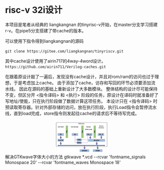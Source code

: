 risc-v 32i设计
============================================================
本项目是笔者从经典的 liangkangnan 的tinyrisc-v开始，在master分支学习搭建r-v。在pipe5分支搭建了带cache的版本。

可以使用下指令得到liangkangnan的源码

`git clone https://gitee.com/liangkangnan/tinyriscv.git`

其中cache设计使用了airin717的4way-4word设计。
`https://github.com/airin711/Verilog-caches.git`

在跟着原设计敲了一遍后，发现没有cache设计，并且对rom/ram的访问也过于理想，于是考虑加上cache。
由于添加了cache，访存和写回的环节必须要添加流水线。
因此在源码的基础上重新设计了大多数模块。
整体结构的设计尽可能保持不变，但区分开 <指令译码> 和 <执行> 阶段的任务，原设计在译码时就准备好了写地址/使能，只在执行阶段做了数据计算这项任务。
本设计只在 <指令译码> 时预读取寄存器。针对外部存储的访问，放在执行阶段，执行Load指令会暂停流水线，直到load完成，store指令则发起往cache的请求后不等待写完成。

<div align=center>
<img src= "https://github.com/ltcxynu/risc_32i/blob/pipe5/pic/riscv.png" width="180" height="105">

</div>
解决GTKwave字体大小的方法
gtkwave *.vcd --rcvar 'fontname_signals Monospace 20' --rcvar 'fontname_waves Monospace 18'
